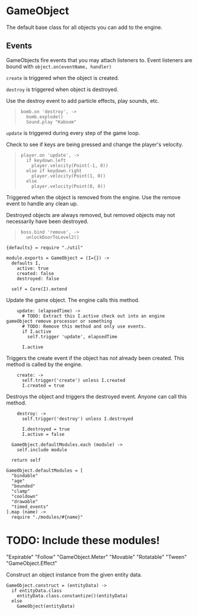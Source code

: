 GameObject
==========

The default base class for all objects you can add to the engine.

Events
------

GameObjects fire events that you may attach listeners to. Event listeners
are bound with `object.on(eventName, handler)`

`create` is triggered when the object is created.

`destroy` is triggered when object is destroyed.

Use the destroy event to add particle effects, play sounds, etc.

>     bomb.on 'destroy', ->
>       bomb.explode()
>       Sound.play "Kaboom"

`update` is triggered during every step of the game loop.

Check to see if keys are being pressed and change the player's velocity.

>     player.on 'update', ->
>       if keydown.left
>         player.velocity(Point(-1, 0))
>       else if keydown.right
>         player.velocity(Point(1, 0))
>       else
>         player.velocity(Point(0, 0))

Triggered when the object is removed from the engine. Use the remove event to
handle any clean up.

Destroyed objects are always removed, but removed objects may not necessarily have
been destroyed.

>     boss.bind 'remove', ->
>       unlockDoorToLevel2()

    {defaults} = require "./util"

    module.exports = GameObject = (I={}) ->
      defaults I,
        active: true
        created: false
        destroyed: false

      self = Core(I).extend

Update the game object. The engine calls this method.

        update: (elapsedTime) ->
          # TODO: Extract this I.active check out into an engine gameObject remove processor or something
          # TODO: Remove this method and only use events.
          if I.active
            self.trigger 'update', elapsedTime

          I.active

Triggers the create event if the object has not already been created. This method is called by the engine.

        create: ->
          self.trigger('create') unless I.created
          I.created = true

Destroys the object and triggers the destroyed event. Anyone can call this method.

        destroy: ->
          self.trigger('destroy') unless I.destroyed

          I.destroyed = true
          I.active = false

      GameObject.defaultModules.each (module) ->
        self.include module

      return self

    GameObject.defaultModules = [
      "bindable"
      "age"
      "bounded"
      "clamp"
      "cooldown"
      "drawable"
      "timed_events"
    ].map (name) ->
      require "./modules/#{name}"

# TODO: Include these modules!

"Expirable"
"Follow"
"GameObject.Meter"
"Movable"
"Rotatable"
"Tween"
"GameObject.Effect"

Construct an object instance from the given entity data.

    GameObject.construct = (entityData) ->
      if entityData.class
        entityData.class.constantize()(entityData)
      else
        GameObject(entityData)
